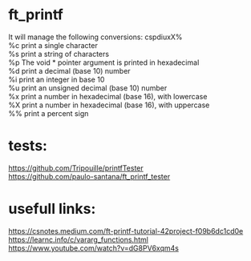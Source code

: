 # ft_printf  
It will manage the following conversions: cspdiuxX%  
%c print a single character  
%s print a string of characters  
%p The void * pointer argument is printed in hexadecimal  
%d print a decimal (base 10) number  
%i print an integer in base 10  
%u print an unsigned decimal (base 10) number  
%x print a number in hexadecimal (base 16), with lowercase  
%X print a number in hexadecimal (base 16), with uppercase  
%% print a percent sign  

# tests:  
https://github.com/Tripouille/printfTester  
https://github.com/paulo-santana/ft_printf_tester  

# usefull links:
https://csnotes.medium.com/ft-printf-tutorial-42project-f09b6dc1cd0e  
https://learnc.info/c/vararg_functions.html  
https://www.youtube.com/watch?v=dG8PV6xqm4s  
